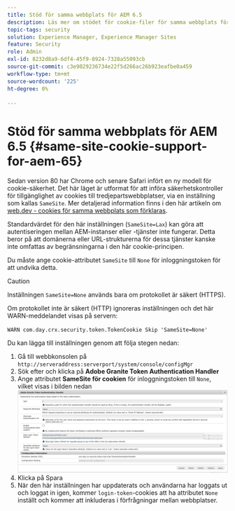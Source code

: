 ```yaml
---
title: Stöd för samma webbplats för AEM 6.5
description: Läs mer om stödet för cookie-filer för samma webbplats för AEM 6.5.
topic-tags: security
solution: Experience Manager, Experience Manager Sites
feature: Security
role: Admin
exl-id: 8232d8a9-6df4-45f9-8924-7328a55093cb
source-git-commit: c3e9029236734e22f5d266ac26b923eafbe0a459
workflow-type: tm+mt
source-wordcount: '225'
ht-degree: 0%

---
```


# Stöd för samma webbplats för AEM 6.5 {#same-site-cookie-support-for-aem-65}

Sedan version 80 har Chrome och senare Safari infört en ny modell för cookie-säkerhet. Det här läget är utformat för att införa säkerhetskontroller för tillgänglighet av cookies till tredjepartswebbplatser, via en inställning som kallas `SameSite`. Mer detaljerad information finns i den här artikeln om [web.dev - cookies för samma webbplats som förklaras](https://web.dev/samesite-cookies-explained/).

Standardvärdet för den här inställningen (`SameSite=Lax`) kan göra att autentiseringen mellan AEM-instanser eller -tjänster inte fungerar. Detta beror på att domänerna eller URL-strukturerna för dessa tjänster kanske inte omfattas av begränsningarna i den här cookie-principen.

Du måste ange cookie-attributet `SameSite` till `None` för inloggningstoken för att undvika detta.

>[!CAUTION]
>
>Inställningen `SameSite=None` används bara om protokollet är säkert (HTTPS).
>
>Om protokollet inte är säkert (HTTP) ignoreras inställningen och det här WARN-meddelandet visas på servern:
>
>`WARN com.day.crx.security.token.TokenCookie Skip 'SameSite=None'`

Du kan lägga till inställningen genom att följa stegen nedan:

1. Gå till webbkonsolen på `http://serveraddress:serverport/system/console/configMgr`
1. Sök efter och klicka på **Adobe Granite Token Authentication Handler**
1. Ange attributet **SameSite för cookien** för inloggningstoken till `None`, vilket visas i bilden nedan
   ![samesite](assets/samesite1.png)
1. Klicka på Spara
1. När den här inställningen har uppdaterats och användarna har loggats ut och loggat in igen, kommer `login-token`-cookies att ha attributet `None` inställt och kommer att inkluderas i förfrågningar mellan webbplatser.
